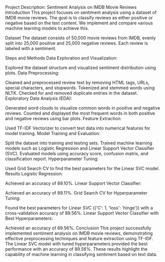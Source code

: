 Project Description: Sentiment Analysis on IMDB Movie Reviews
Introduction
This project focuses on sentiment analysis using a dataset of IMDB movie reviews. The goal is to classify reviews as either positive or negative based on the text content. We implement and compare various machine learning models to achieve this.

Dataset
The dataset consists of 50,000 movie reviews from IMDB, evenly split into 25,000 positive and 25,000 negative reviews. Each review is labeled with a sentiment.

Steps and Methods
Data Exploration and Visualization:

Explored the dataset structure and visualized sentiment distribution using plots.
Data Preprocessing:

Cleaned and preprocessed review text by removing HTML tags, URLs, special characters, and stopwords.
Tokenized and stemmed words using NLTK.
Checked for and removed duplicate entries in the dataset.
Exploratory Data Analysis (EDA):

Generated word clouds to visualize common words in positive and negative reviews.
Counted and displayed the most frequent words in both positive and negative reviews using bar plots.
Feature Extraction:

Used TF-IDF Vectorizer to convert text data into numerical features for model training.
Model Training and Evaluation:

Split the dataset into training and testing sets.
Trained machine learning models such as Logistic Regression and Linear Support Vector Classifier (SVC).
Evaluated models using accuracy score, confusion matrix, and classification report.
Hyperparameter Tuning:

Used Grid Search CV to find the best parameters for the Linear SVC model.
Results
Logistic Regression:

Achieved an accuracy of 89.10%.
Linear Support Vector Classifier:

Achieved an accuracy of 89.11%.
Grid Search CV for Hyperparameter Tuning:

Found the best parameters for Linear SVC ({'C': 1, 'loss': 'hinge'}) with a cross-validation accuracy of 89.56%.
Linear Support Vector Classifier with Best Hyperparameters:

Achieved an accuracy of 89.56%.
Conclusion
This project successfully implemented sentiment analysis on IMDB movie reviews, demonstrating effective preprocessing techniques and feature extraction using TF-IDF. The Linear SVC model with tuned hyperparameters provided the best performance with an accuracy of 89.56%. These results highlight the capability of machine learning in classifying sentiment based on text data.






